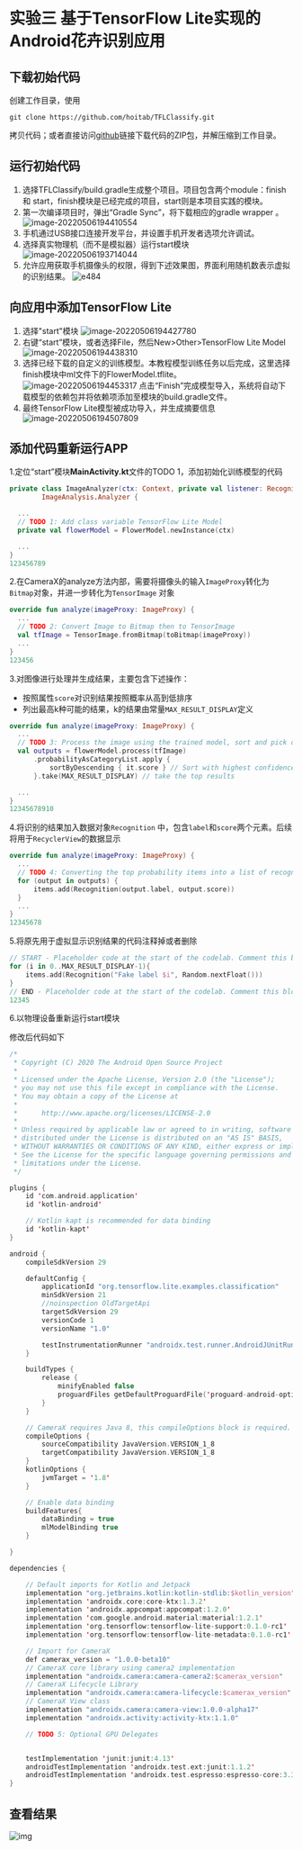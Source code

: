 # 实验三 	基于TensorFlow Lite实现的Android花卉识别应用

## 下载初始代码

创建工作目录，使用

`git clone https://github.com/hoitab/TFLClassify.git`

拷贝代码；或者直接访问[github](https://so.csdn.net/so/search?q=github&spm=1001.2101.3001.7020)链接下载代码的ZIP包，并解压缩到工作目录。

## 运行初始代码

1. 选择TFLClassify/build.gradle生成整个项目。项目包含两个module：finish 和 start，finish模块是已经完成的项目，start则是本项目实践的模块。
2. 第一次编译项目时，弹出“Gradle Sync”，将下载相应的gradle wrapper 。
   ![image-20220506194410554](E3.assets/image-20220506194410554.png)
3. 手机通过USB接口连接开发平台，并设置手机开发者选项允许调试。
4. 选择真实物理机（而不是模拟器）运行start模块
   ![image-20220506193714044](E3.assets/image-20220506193714044.png)
5. 允许应用获取手机摄像头的权限，得到下述效果图，界面利用随机数表示虚拟的识别结果。
   ![e484](E3.assets/e484.png)

## 向应用中添加TensorFlow Lite

1. 选择"start"模块
   ![image-20220506194427780](E3.assets/image-20220506194427780.png)
2. 右键“start”模块，或者选择File，然后New>Other>TensorFlow Lite Model
   ![image-20220506194438310](E3.assets/image-20220506194438310.png)
3. 选择已经下载的自定义的训练模型。本教程模型训练任务以后完成，这里选择finish模块中ml文件下的FlowerModel.tflite。
   ![image-20220506194453317](E3.assets/image-20220506194453317.png)
   点击“Finish”完成模型导入，系统将自动下载模型的依赖包并将依赖项添加至模块的build.gradle文件。
4. 最终TensorFlow Lite模型被成功导入，并生成摘要信息
   ![image-20220506194507809](E3.assets/image-20220506194507809.png)

## 添加代码重新运行APP

1.定位“start”模块**MainActivity.kt**文件的TODO 1，添加初始化训练模型的代码

```kotlin
private class ImageAnalyzer(ctx: Context, private val listener: RecognitionListener) :
        ImageAnalysis.Analyzer {

  ...
  // TODO 1: Add class variable TensorFlow Lite Model
  private val flowerModel = FlowerModel.newInstance(ctx)

  ...
}
123456789
```

2.在CameraX的analyze方法内部，需要将摄像头的输入`ImageProxy`转化为`Bitmap`对象，并进一步转化为`TensorImage` 对象

```kotlin
override fun analyze(imageProxy: ImageProxy) {
  ...
  // TODO 2: Convert Image to Bitmap then to TensorImage
  val tfImage = TensorImage.fromBitmap(toBitmap(imageProxy))
  ...
}
123456
```

3.对图像进行处理并生成结果，主要包含下述操作：

- 按照属性`score`对识别结果按照概率从高到低排序
- 列出最高k种可能的结果，k的结果由常量`MAX_RESULT_DISPLAY`定义

```kotlin
override fun analyze(imageProxy: ImageProxy) {
  ...
  // TODO 3: Process the image using the trained model, sort and pick out the top results
  val outputs = flowerModel.process(tfImage)
      .probabilityAsCategoryList.apply {
          sortByDescending { it.score } // Sort with highest confidence first
      }.take(MAX_RESULT_DISPLAY) // take the top results

  ...
}
12345678910
```

4.将识别的结果加入数据对象`Recognition` 中，包含`label`和`score`两个元素。后续将用于`RecyclerView`的数据显示

```kotlin
override fun analyze(imageProxy: ImageProxy) {
  ...
  // TODO 4: Converting the top probability items into a list of recognitions
  for (output in outputs) {
      items.add(Recognition(output.label, output.score))
  }
  ...
}
12345678
```

5.将原先用于虚拟显示识别结果的代码注释掉或者删除

```kotlin
// START - Placeholder code at the start of the codelab. Comment this block of code out.
for (i in 0..MAX_RESULT_DISPLAY-1){
    items.add(Recognition("Fake label $i", Random.nextFloat()))
}
// END - Placeholder code at the start of the codelab. Comment this block of code out.
12345
```

6.以物理设备重新运行start模块

修改后代码如下

```kotlin
/*
 * Copyright (C) 2020 The Android Open Source Project
 *
 * Licensed under the Apache License, Version 2.0 (the "License");
 * you may not use this file except in compliance with the License.
 * You may obtain a copy of the License at
 *
 *      http://www.apache.org/licenses/LICENSE-2.0
 *
 * Unless required by applicable law or agreed to in writing, software
 * distributed under the License is distributed on an "AS IS" BASIS,
 * WITHOUT WARRANTIES OR CONDITIONS OF ANY KIND, either express or implied.
 * See the License for the specific language governing permissions and
 * limitations under the License.
 */

plugins {
    id 'com.android.application'
    id 'kotlin-android'

    // Kotlin kapt is recommended for data binding
    id 'kotlin-kapt'
}

android {
    compileSdkVersion 29

    defaultConfig {
        applicationId "org.tensorflow.lite.examples.classification"
        minSdkVersion 21
        //noinspection OldTargetApi
        targetSdkVersion 29
        versionCode 1
        versionName "1.0"

        testInstrumentationRunner "androidx.test.runner.AndroidJUnitRunner"
    }

    buildTypes {
        release {
            minifyEnabled false
            proguardFiles getDefaultProguardFile('proguard-android-optimize.txt'), 'proguard-rules.pro'
        }
    }

    // CameraX requires Java 8, this compileOptions block is required.
    compileOptions {
        sourceCompatibility JavaVersion.VERSION_1_8
        targetCompatibility JavaVersion.VERSION_1_8
    }
    kotlinOptions {
        jvmTarget = '1.8'
    }

    // Enable data binding
    buildFeatures{
        dataBinding = true
        mlModelBinding true
    }

}

dependencies {

    // Default imports for Kotlin and Jetpack
    implementation "org.jetbrains.kotlin:kotlin-stdlib:$kotlin_version"
    implementation 'androidx.core:core-ktx:1.3.2'
    implementation 'androidx.appcompat:appcompat:1.2.0'
    implementation 'com.google.android.material:material:1.2.1'
    implementation 'org.tensorflow:tensorflow-lite-support:0.1.0-rc1'
    implementation 'org.tensorflow:tensorflow-lite-metadata:0.1.0-rc1'

    // Import for CameraX
    def camerax_version = "1.0.0-beta10"
    // CameraX core library using camera2 implementation
    implementation "androidx.camera:camera-camera2:$camerax_version"
    // CameraX Lifecycle Library
    implementation "androidx.camera:camera-lifecycle:$camerax_version"
    // CameraX View class
    implementation "androidx.camera:camera-view:1.0.0-alpha17"
    implementation "androidx.activity:activity-ktx:1.1.0"

    // TODO 5: Optional GPU Delegates


    testImplementation 'junit:junit:4.13'
    androidTestImplementation 'androidx.test.ext:junit:1.1.2'
    androidTestImplementation 'androidx.test.espresso:espresso-core:3.3.0'
}
```

## 查看结果

![img](E3.assets/9A46291ACC00DC0A6CC0921EE7729D19.jpg)